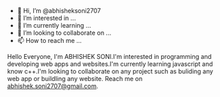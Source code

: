 - 👋 Hi, I’m @abhisheksoni2707
- 👀 I’m interested in ...
- 🌱 I’m currently learning ...
- 💞️ I’m looking to collaborate on ...
- 📫 How to reach me ...

<!---
abhisheksoni2707/abhisheksoni2707 is a ✨ special ✨ repository because its `README.md` (this file) appears on your GitHub profile.
You can click the Preview link to take a look at your changes.
--->
Hello Everyone,
  I'm ABHISHEK SONI.I'm interested in programming and developing web apps and websites.I'm currently learning javascript and know c++.I'm looking to collaborate on any project 
  such as buliding any web app or buildling any website. Reach me on abhishek.soni2707@gmail.com.
